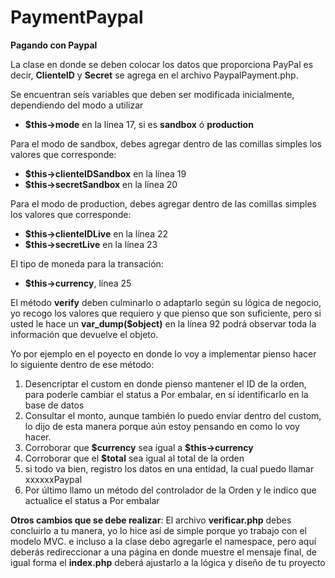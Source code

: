 # PaymentPaypal

<b>Pagando con Paypal</b>

<p>La clase en donde se deben colocar los datos que proporciona PayPal es decir, <b>ClienteID</b> y <b>Secret</b> se agrega en el archivo PaypalPayment.php.</p>

<p>Se encuentran seís variables que deben ser modificada inicialmente, dependiendo del modo a utilizar</p>

<ul>
<li><b>$this->mode</b> en la línea 17, si es <b>sandbox</b> ó <b>production</b></li>
</ul>
<p>Para el modo de sandbox, debes agregar dentro de las comillas simples los valores que corresponde:</p>
<ul>
<li><b>$this->clienteIDSandbox</b> en la línea 19</li>
<li><b>$this->secretSandbox</b> en la línea 20</li>
</ul>

<p>Para el modo de production, debes agregar dentro de las comillas simples los valores que corresponde:</p>
<ul>
<li><b>$this->clienteIDLive</b> en la línea 22</li>
<li><b>$this->secretLive</b> en la línea 23</li>
</ul>

<p>El tipo de moneda para la transación:</p>
<ul>
 <li><b>$this->currency</b>, línea 25</li>
</ul>
<p>El método <b>verify</b> deben culminarlo o adaptarlo según su lógica de negocio, 
yo recogo los valores que requiero y que pienso que son suficiente, pero si usted le hace un <b>var_dump($object)</b> en la línea 92 podrá observar toda la
información que devuelve el objeto.</p>
<p>Yo por ejemplo en el poyecto en donde lo voy a implementar pienso hacer lo siguiente dentro de ese método:</p>
<ol>
  <li>Desencriptar el custom en donde pienso mantener el ID de la orden, para poderle cambiar el status a Por embalar, en sí identificarlo en la base de datos</li>
  <li>Consultar el monto, aunque también lo puedo enviar dentro del custom, lo dijo de esta manera porque aún estoy pensando en como lo voy hacer.</li>
  <li>Corroborar que <b>$currency</b> sea igual a <b>$this->currency</b></li>
  <li>Corroborar que el <b>$total</b> sea igual al total de la orden</li>
  <li>si todo va bien, registro los datos en una entidad, la cual puedo llamar xxxxxxPaypal</li>
  <li>Por último llamo un método del controlador de la Orden y le indico que actualice el status a Por embalar</li>
</ol>

<p><b>Otros cambios que se debe realizar</b>: El archivo <b>verificar.php</b> debes concluirlo a tu manera, yo lo hice así de simple porque yo trabajo con el modelo MVC. e incluso a la clase debo
agregarle el namespace, pero aquí deberás redireccionar a una página en donde muestre el mensaje final, de igual forma el <b>index.php</b> deberá ajustarlo a la lógica y diseño de tu proyecto</p>
